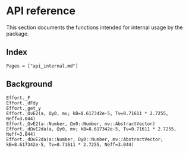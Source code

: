 # API reference

This section documents the functions intended for internal usage by the package.

## Index

```@index
Pages = ["api_internal.md"]
```

## Background

```@docs
Effort._F
Effort._dFdy
Effort._get_y
Effort._ΩνE2(a, Ωγ0, mν; kB=8.617342e-5, Tν=0.71611 * 2.7255, Neff=3.044)
Effort._ΩνE2(a::Number, Ωγ0::Number, mν::AbstractVector)
Effort._dΩνE2da(a, Ωγ0, mν; kB=8.617342e-5, Tν=0.71611 * 2.7255, Neff=3.044)
Effort._dΩνE2da(a::Number, Ωγ0::Number, mν::AbstractVector; kB=8.617342e-5, Tν=0.71611 * 2.7255, Neff=3.044)
```
